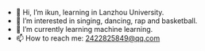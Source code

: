 - 👋 Hi, I’m ikun, learning in Lanzhou University.
- 👀 I’m interested in singing, dancing, rap and basketball. 
- 🌱 I’m currently learning machine learning.
- 📫 How to reach me: 2422825849@qq.com

<!---
wanwan318/wanwan318 is a ✨ special ✨ repository because its `README.md` (this file) appears on your GitHub profile.
You can click the Preview link to take a look at your changes.
--->

